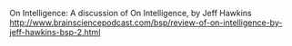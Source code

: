 On Intelligence: A discussion of On Intelligence, by Jeff Hawkins http://www.brainsciencepodcast.com/bsp/review-of-on-intelligence-by-jeff-hawkins-bsp-2.html
